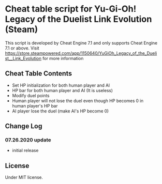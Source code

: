# Cheat table script for Yu-Gi-Oh! Legacy of the Duelist Link Evolution (Steam)

This script is developed by Cheat Engine 7.1 and only supports Cheat Engine 7.1 or above.
Visit https://store.steampowered.com/app/1150640/YuGiOh_Legacy_of_the_Duelist__Link_Evolution for more information

## Cheat Table Contents

- Set HP initialization for both human player and AI
- HP bar for both human player and AI (It is useless)
- Modify duel points
- Human player will not lose the duel even though HP becomes 0 in human player's HP bar
- AI player lose the duel (make AI's HP become 0)

## Change Log

### 07.26.2020 update
- initial release

## License

Under MIT license.
